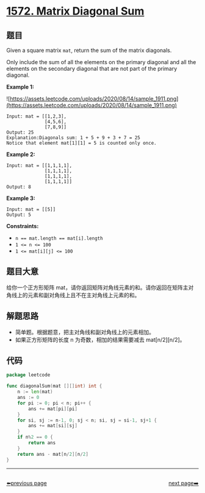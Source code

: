 # [1572. Matrix Diagonal Sum](https://leetcode.com/problems/matrix-diagonal-sum/)


## 题目

Given a square matrix `mat`, return the sum of the matrix diagonals.

Only include the sum of all the elements on the primary diagonal and all the elements on the secondary diagonal that are not part of the primary diagonal.

**Example 1:**

![https://assets.leetcode.com/uploads/2020/08/14/sample_1911.png](https://assets.leetcode.com/uploads/2020/08/14/sample_1911.png)

```
Input: mat = [[1,2,3],
              [4,5,6],
              [7,8,9]]
Output: 25
Explanation:Diagonals sum: 1 + 5 + 9 + 3 + 7 = 25
Notice that element mat[1][1] = 5 is counted only once.

```

**Example 2:**

```
Input: mat = [[1,1,1,1],
              [1,1,1,1],
              [1,1,1,1],
              [1,1,1,1]]
Output: 8

```

**Example 3:**

```
Input: mat = [[5]]
Output: 5

```

**Constraints:**

- `n == mat.length == mat[i].length`
- `1 <= n <= 100`
- `1 <= mat[i][j] <= 100`

## 题目大意

给你一个正方形矩阵 mat，请你返回矩阵对角线元素的和。请你返回在矩阵主对角线上的元素和副对角线上且不在主对角线上元素的和。

## 解题思路

- 简单题。根据题意，把主对角线和副对角线上的元素相加。
- 如果正方形矩阵的长度 n 为奇数，相加的结果需要减去 mat[n/2][n/2]。

## 代码

```go
package leetcode

func diagonalSum(mat [][]int) int {
	n := len(mat)
	ans := 0
	for pi := 0; pi < n; pi++ {
		ans += mat[pi][pi]
	}
	for si, sj := n-1, 0; sj < n; si, sj = si-1, sj+1 {
		ans += mat[si][sj]
	}
	if n%2 == 0 {
		return ans
	}
	return ans - mat[n/2][n/2]
}
```



----------------------------------------------
<div style="display: flex;justify-content: space-between;align-items: center;">
<p><a href="https://books.halfrost.com/leetcode/ChapterFour/1500~1599/1551.Minimum-Operations-to-Make-Array-Equal/">⬅️previous page</a></p>
<p><a href="https://books.halfrost.com/leetcode/ChapterFour/1500~1599/1573.Number-of-Ways-to-Split-a-String/">next page➡️</a></p>
</div>
